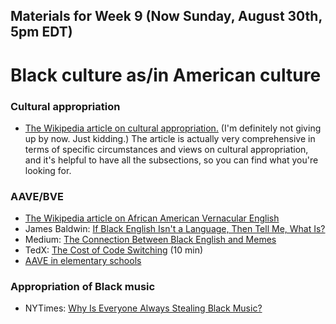 ## Materials for Week 9 (Now Sunday, August 30th, 5pm EDT)
# Black culture as/in American culture

### Cultural appropriation
- <a href="https://en.wikipedia.org/wiki/Cultural_appropriation">The Wikipedia article on cultural appropriation.</a> (I'm definitely not giving up by now. Just kidding.) The article is actually very comprehensive in terms of specific circumstances and views on cultural appropriation, and it's helpful to have all the subsections, so you can find what you're looking for. 

### AAVE/BVE
- <a href='https://en.wikipedia.org/wiki/African-American_Vernacular_English'>The Wikipedia article on African American Vernacular English</a>
- James Baldwin: <a href='week9/baldwin-black-english.pdf'>If Black English Isn't a Language, Then Tell Me, What Is?</a>
- Medium: <a href='week9/aave-memes.pdf'>The Connection Between Black English and Memes</a>
- TedX: <a href='https://www.youtube.com/watch?v=Bo3hRq2RnNI'>The Cost of Code Switching</a> (10 min)
- <a href='https://www.youtube.com/watch?v=9iVOZ_-Xwrc&t=24s'>AAVE in elementary schools</a>

### Appropriation of Black music
- NYTimes: <a href='week9/stealing-black-music.pdf'>Why Is Everyone Always Stealing Black Music?</a>
